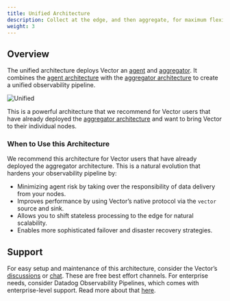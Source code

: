 ```yaml
---
title: Unified Architecture
description: Collect at the edge, and then aggregate, for maximum flexibility.
weight: 3
---
```


## Overview

The unified architecture deploys Vector an [agent](/docs/setup/going-to-prod/architecting/) and [aggregator](/docs/setup/going-to-prod/architecting/). It combines the [agent architecture](/docs/setup/going-to-prod/arch/agent/) with the [aggregator architecture](/docs/setup/going-to-prod/arch/aggregator/) to create a unified observability pipeline.

![Unified](/img/going-to-prod/unified.png)

This is a powerful architecture that we recommend for Vector users that have already deployed the [aggregator architecture](/docs/setup/going-to-prod/arch/aggregator/) and want to bring Vector to their individual nodes.

### When to Use this Architecture

We recommend this architecture for Vector users that have already deployed the aggregator architecture. This is a natural evolution that hardens your observability pipeline by:

- Minimizing agent risk by taking over the responsibility of data delivery from your nodes.
- Improves performance by using Vector’s native protocol via the `vector` source and sink.
- Allows you to shift stateless processing to the edge for natural scalability.
- Enables more sophisticated failover and disaster recovery strategies.

## Support

For easy setup and maintenance of this architecture, consider the Vector’s [discussions](https://discussions.vector.dev) or [chat](https://chat.vector.dev). These are free best effort channels. For enterprise needs, consider Datadog Observability Pipelines, which comes with enterprise-level support. Read more about that [here](https://www.datadoghq.com/product/observability-pipelines/).
